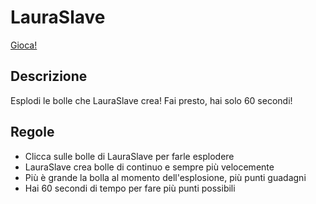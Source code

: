 # LauraSlave

[Gioca!](https://ciuliene.github.io/LauraSlave/)

## Descrizione

Esplodi le bolle che LauraSlave crea! Fai presto, hai solo 60 secondi!

## Regole

- Clicca sulle bolle di LauraSlave per farle esplodere
- LauraSlave crea bolle di continuo e sempre più velocemente
- Più è grande la bolla al momento dell'esplosione, più punti guadagni
- Hai 60 secondi di tempo per fare più punti possibili

